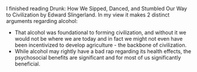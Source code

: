 
I finished reading Drunk: How We Sipped, Danced, and Stumbled Our Way to Civilization by Edward Slingerland.  In my view it makes 2 distinct arguments regarding alcohol:
* That alcohol was foundational to forming civilization, and without it we would not be where we are today and in fact we might not even have been incentivized to develop agriculture - the backbone of civilization.
* While alcohol may rightly have a bad rap regarding its health effects, the psychosocial benefits are significant and for most of us significantly beneficial.